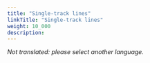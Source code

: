 ```yaml
---
title: "Single-track lines"
linkTitle: "Single-track lines"
weight: 10_000
description:
---
```


_Not translated: please select another language._
